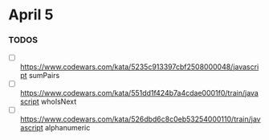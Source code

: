 # April 5

### TODOS

- [ ] <https://www.codewars.com/kata/5235c913397cbf2508000048/javascript> sumPairs
- [ ] <https://www.codewars.com/kata/551dd1f424b7a4cdae0001f0/train/javascript> whoIsNext
- [ ] <https://www.codewars.com/kata/526dbd6c8c0eb53254000110/train/javascript> alphanumeric

